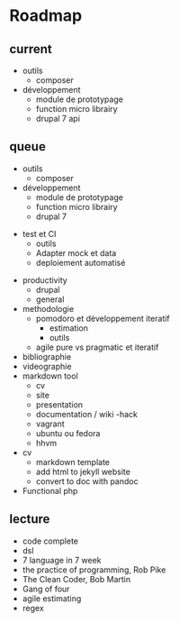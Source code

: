 Roadmap
=======

## current
- outils
  * composer
- développement 
  * module de prototypage
  * function micro librairy
  * drupal 7 api

## queue
- outils
  * composer
- développement 
  * module de prototypage
  * function micro librairy
  * drupal 7
* test et CI
    - outils
    - Adapter mock et data
    - deploiement automatisé
- productivity
  * drupal
  * general
- methodologie
  * pomodoro et développement iteratif
    - estimation
    - outils
  * agile pure vs pragmatic et iteratif
- bibliographie
- videographie 
- markdown tool
  * cv 
  * site
  * presentation
  * documentation / wiki
-hack
  * vagrant
  * ubuntu ou fedora
  * hhvm
- cv 
  *  markdown template
  *  add html to jekyll website
  *  convert to doc with pandoc
- Functional php


lecture
------
- code complete
- dsl
- 7 language in 7 week
- the practice of programming, Rob Pike
- The Clean Coder, Bob Martin
- Gang of four
- agile estimating
- regex


